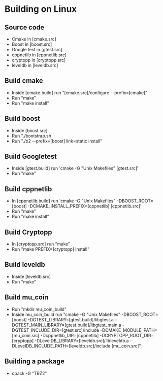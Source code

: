 # Building on Linux

## Source code
* Cmake in [cmake.src]
* Boost in [boost.src]
* Google test in [gtest.src]
* cppnetlib in [cppnetlib.src]
* cryptopp in [cryptopp.src]
* leveldb in [leveldb.src]

## Build cmake
* Inside [cmake.build] run "[cmake.src]/configure --prefix=[cmake]"
* Run "make"
* Run "make install"

## Build boost
* Inside [boost.src]
* Run "./bootstrap.sh
* Run "./b2 --prefix=[boost] link=static install"

## Build Googletest
* Inside [gtest.build] run 'cmake -G "Unix Makefiles" [gtest.src]'
* Run "make"

## Build cppnetlib
* In [cppnetlib.build] run 'cmake -G "Unix Makefiles" -DBOOST_ROOT=[boost] -DCMAKE_INSTALL_PREFIX=[cppnetlib] [cppnetlib.src]'
* Run "make"
* Run "make install"

## Build Cryptopp
* In [cryptopp.src] run "make"
* Run "make PREFIX=[cryptopp] install"

## Build leveldb
* Inside [leveldb.src]
* Run "make"

## Build mu_coin
* Run "mkdir mu_coin_build"
* Inside mu_coin_build run "cmake -G "Unix Makefiles" -DBOOST_ROOT=[boost] -DGTEST_LIBRARY=[gtest.build]/libgtest.a -DGTEST_MAIN_LIBRARY=[gtest.build]/libgtest_main.a -DGTEST_INCLUDE_DIR=[gtest.src]/include -DCMAKE_MODULE_PATH=[mu_coin.src] -Dcppnetlib_DIR=[cppnetlib] -DCRYPTOPP_ROOT_DIR=[cryptopp] -DLevelDB_LIBRARY=[leveldb.src]/libleveldb.a -DLevelDB_INCLUDE_PATH=[leveldb.src]/include [mu_coin.src]"

## Building a package
* cpack -G "TBZ2"